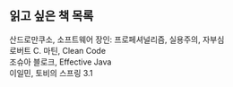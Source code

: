 ## 읽고 싶은 책 목록

산드로만쿠소, 소프트웨어 장인: 프로페셔널리즘, 실용주의, 자부심   
로버트 C. 마틴, Clean Code   
조슈아 블로크, Effective Java   
이일민, 토비의 스프링 3.1
